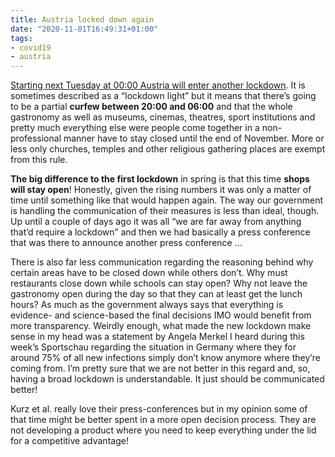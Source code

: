 ```yaml
---
title: Austria locked down again
date: "2020-11-01T16:49:31+01:00"
tags:
- covid19
- austria
---
```


[Starting next Tuesday at 00:00 Austria will enter another lockdown](https://www.ots.at/presseaussendung/OTS_20201031_OTS0055/gesundheitsministerium-informationen-zur-covid-19-schutzmassnahmenverordnung). It is sometimes described as a “lockdown light” but it means that there’s going to be a partial **curfew between 20:00 and 06:00** and that the whole gastronomy as well as museums, cinemas, theatres, sport institutions and pretty much everything else were people come together in a non-professional manner have to stay closed until the end of November. More or less only churches, temples and other religious gathering places are exempt from this rule.

**The big difference to the first lockdown** in spring is that this time **shops will stay open**! Honestly, given the rising numbers it was only a matter of time until something like that would happen again. The way our government is handling the communication of their measures is less than ideal, though. Up until a couple of days ago it was all “we are far away from anything that’d require a lockdown” and then we had basically a press conference that was there to announce another press conference …

There is also far less communication regarding the reasoning behind why certain areas have to be closed down while others don’t. Why must restaurants close down while schools can stay open? Why not leave the gastronomy open during the day so that they can at least get the lunch hours? As much as the government always says that everything is evidence- and science-based the final decisions IMO would benefit from more transparency. Weirdly enough, what made the new lockdown make sense in my head was a statement by Angela Merkel I heard during this week’s Sportschau regarding the situation in Germany where they for around 75% of all new infections simply don’t know anymore where they’re coming from. I’m pretty sure that we are not better in this regard and, so, having a broad lockdown is understandable. It just should be communicated better!

Kurz et al. really love their press-conferences but in my opinion some of that time might be better spent in a more open decision process. They are not developing a product where you need to keep everything under the lid for a competitive advantage! 
